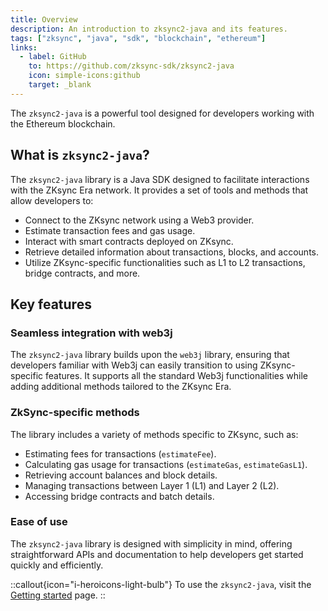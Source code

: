 ```yaml
---
title: Overview
description: An introduction to zksync2-java and its features.
tags: ["zksync", "java", "sdk", "blockchain", "ethereum"]
links:
  - label: GitHub
    to: https://github.com/zksync-sdk/zksync2-java
    icon: simple-icons:github
    target: _blank
---
```


The `zksync2-java` is a powerful tool designed for developers working with the Ethereum blockchain.

## What is `zksync2-java`?

The `zksync2-java` library is a Java SDK designed to facilitate interactions with the ZKsync Era network. It provides a
set of tools and methods that allow developers to:

- Connect to the ZKsync network using a Web3 provider.
- Estimate transaction fees and gas usage.
- Interact with smart contracts deployed on ZKsync.
- Retrieve detailed information about transactions, blocks, and accounts.
- Utilize ZKsync-specific functionalities such as L1 to L2 transactions, bridge contracts, and more.

## Key features

### Seamless integration with web3j

The `zksync2-java` library builds upon the `web3j` library, ensuring that developers familiar with Web3j can easily
transition to using ZKsync-specific features. It supports all the standard Web3j functionalities while adding
additional methods tailored to the ZKsync Era.

### ZkSync-specific methods

The library includes a variety of methods specific to ZKsync, such as:

- Estimating fees for transactions (`estimateFee`).
- Calculating gas usage for transactions (`estimateGas`, `estimateGasL1`).
- Retrieving account balances and block details.
- Managing transactions between Layer 1 (L1) and Layer 2 (L2).
- Accessing bridge contracts and batch details.

### Ease of use

The `zksync2-java` library is designed with simplicity in mind, offering straightforward APIs and
documentation to help developers get started quickly and efficiently.

::callout{icon="i-heroicons-light-bulb"}
To use the `zksync2-java`, visit the [Getting started](/zksync-era/sdk/java/guides) page.
::
